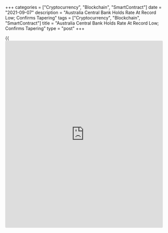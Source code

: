 +++
categories = ["Cryptocurrency", "Blockchain", "SmartContract"]
date = "2021-09-07"
description = "Australia Central Bank Holds Rate At Record Low; Confirms Tapering"
tags = ["Cryptocurrency", "Blockchain", "SmartContract"]
title = "Australia Central Bank Holds Rate At Record Low; Confirms Tapering"
type = "post"
+++

{{<iframe id="large-banner" src="https://www.bounty.group/#slide=15.0" width="100%" height="600" scrolling="no" style="border: 0px solid rgb(216, 221, 230); border-radius: 3px;">}}

Australia's central bank decided to keep its key interest rate unchanged
at a record low and confirmed to taper its bond purchases.

The [policy](https://www.fintechee.com/policy/) board of the Reserve Bank of Australia headed by Governor
Philip Lowe decided to leave its cash rate unchanged at a record low of
0.10 percent.

The board maintained the target of 10 basis points for the April 2024
Australian Government bond.

The RBA pressed ahead with tapering its asset purchases. The bank today
decided to purchase government securities at the rate of A$4 billion a
week and to continue the purchases at this rate until at least mid
February 2022.

The Bank pitched the decision as providing more stimulus as it now
pledged to extend those purchases "at least until February 2022" instead
of the Bank's previous commitment to keep them in place until mid-
November, Marcel Thieliant, an economist at Capital Economics, said.

In extending the review date from mid November to mid February, it has
effectively lifted the purchases it is likely to have expected in August
by around A$13 billion, Bill Evans at Westpac, said.

GDP is expected to decline materially in the September quarter and the
unemployment rate will move higher over coming months, the bank said.

The bank said the [economy][1] will be growing again in the December
quarter and is expected to be back around its pre-Delta path in the
second half of next year.

However, the bank noted that this setback to the economic expansion is
expected to be only temporary. The Delta outbreak is expected to delay,
but not derail, the recovery.

The board repeated that it will not increase the cash rate until actual
inflation is sustainably within the 2 to 3 percent target range. The
central scenario for the economy is that this condition will not be met
before 2024.

For comments and feedback [contact](https://www.playgroundfx.com/contact/): editorial@rtt[news](https://www.letsplayfx.com/blog/forex-news-website/).com

[Economic News][1]

 **What parts of the world are seeing the best (and worst) economic
performances lately? Click[here][2] to check out our [Econ Scorecard][2]
and find out! See up-to-the-moment [ranking](https://www.playgroundfx.com/blog/crypto-exchange-ranking/)s for the best and worst
performers in [GDP][2], [unemployment rate][3], [inflation][4] and much
more.**

   1. www.rtt[news](https://www.letsplayfx.com/blog/forex-news-website/).com/Content/EconomicNews.aspx
   2. www.rtt[news](https://www.letsplayfx.com/blog/forex-news-website/).com/economic-scorecard/world-rank/GDP/highest-performance.aspx
   3. www.rtt[news](https://www.letsplayfx.com/blog/forex-news-website/).com/economic-scorecard/world-rank/unemployment-rate/lowest-performance.aspx
   4. www.rtt[news](https://www.letsplayfx.com/blog/forex-news-website/).com/economic-scorecard/world-rank/CPI/highest-performance.aspx